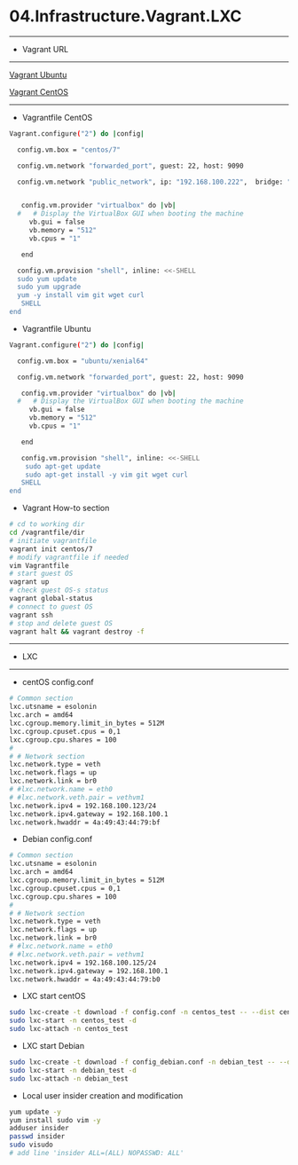 # 04.Infrastructure.Vagrant.LXC
***

* Vagrant URL
***
[Vagrant Ubuntu](https://app.vagrantup.com/esolonin/boxes/ubuntu_sa)

[Vagrant CentOS](https://app.vagrantup.com/esolonin/boxes/centos_sa)

***

* Vagrantfile CentOS

```bash
Vagrant.configure("2") do |config|

  config.vm.box = "centos/7"

  config.vm.network "forwarded_port", guest: 22, host: 9090

  config.vm.network "public_network", ip: "192.168.100.222",  bridge: "br0"


   config.vm.provider "virtualbox" do |vb|
  #   # Display the VirtualBox GUI when booting the machine
     vb.gui = false
     vb.memory = "512"
     vb.cpus = "1"

   end

  config.vm.provision "shell", inline: <<-SHELL
  sudo yum update
  sudo yum upgrade
  yum -y install vim git wget curl
   SHELL
end
```

* Vagrantfile Ubuntu

```bash
Vagrant.configure("2") do |config|

  config.vm.box = "ubuntu/xenial64"

  config.vm.network "forwarded_port", guest: 22, host: 9090

   config.vm.provider "virtualbox" do |vb|
  #   # Display the VirtualBox GUI when booting the machine
     vb.gui = false
     vb.memory = "512"
     vb.cpus = "1"

   end

   config.vm.provision "shell", inline: <<-SHELL
    sudo apt-get update
    sudo apt-get install -y vim git wget curl
   SHELL
end
```

* Vagrant How-to section

```bash
# cd to working dir
cd /vagrantfile/dir
# initiate vagrantfile
vagrant init centos/7
# modify vagrantfile if needed
vim Vagrantfile
# start guest OS
vagrant up
# check guest OS-s status
vagrant global-status
# connect to guest OS
vagrant ssh
# stop and delete guest OS
vagrant halt && vagrant destroy -f
```
***

* LXC
***

* centOS config.conf
```bash
# Common section
lxc.utsname = esolonin
lxc.arch = amd64
lxc.cgroup.memory.limit_in_bytes = 512M
lxc.cgroup.cpuset.cpus = 0,1
lxc.cgroup.cpu.shares = 100
#
# # Network section
lxc.network.type = veth
lxc.network.flags = up
lxc.network.link = br0
# #lxc.network.name = eth0
# #lxc.network.veth.pair = vethvm1
lxc.network.ipv4 = 192.168.100.123/24
lxc.network.ipv4.gateway = 192.168.100.1
lxc.network.hwaddr = 4a:49:43:44:79:bf
```

* Debian config.conf
```bash
# Common section
lxc.utsname = esolonin
lxc.arch = amd64
lxc.cgroup.memory.limit_in_bytes = 512M
lxc.cgroup.cpuset.cpus = 0,1
lxc.cgroup.cpu.shares = 100
#
# # Network section
lxc.network.type = veth
lxc.network.flags = up
lxc.network.link = br0
# #lxc.network.name = eth0
# #lxc.network.veth.pair = vethvm1
lxc.network.ipv4 = 192.168.100.125/24
lxc.network.ipv4.gateway = 192.168.100.1
lxc.network.hwaddr = 4a:49:43:44:79:b0
```

* LXC start centOS 
```bash
sudo lxc-create -t download -f config.conf -n centos_test -- --dist centos --release 8 --arch amd64
sudo lxc-start -n centos_test -d
sudo lxc-attach -n centos_test
```

* LXC start Debian
```bash
sudo lxc-create -t download -f config_debian.conf -n debian_test -- --dist debian --release buster --arch amd64
sudo lxc-start -n debian_test -d
sudo lxc-attach -n debian_test
```

* Local user insider creation and modification
```bash
yum update -y
yum install sudo vim -y
adduser insider
passwd insider
sudo visudo
# add line 'insider ALL=(ALL) NOPASSWD: ALL'
```

